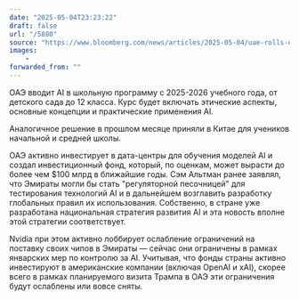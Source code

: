 ```yaml
---
date: "2025-05-04T23:23:22"
draft: false
url: "/5880"
source: "https://www.bloomberg.com/news/articles/2025-05-04/uae-rolls-out-ai-for-schoolkids-in-new-push-for-sector-forefront"
images:
    -
forwarded_from: ""
---
```


ОАЭ вводит AI в школьную программу с 2025-2026 учебного года, от детского сада до 12 класса. Курс будет включать этические аспекты, основные концепции и практические применения AI.

Аналогичное решение в прошлом месяце приняли в Китае для учеников начальной и средней школы.

ОАЭ активно инвестирует в дата-центры для обучения моделей AI и создал инвестиционный фонд, который, по оценкам, может вырасти до более чем $100 млрд в ближайшие годы. Сэм Альтман ранее заявлял, что Эмираты могли бы стать "регуляторной песочницей" для тестирования технологий AI и в дальнейшем возглавить разработку глобальных правил их использования. Собственно, в стране уже разработана национальная стратегия развития AI и эта новость вполне этой стратегии соответствует.

Nvidia при этом активно лоббирует ослабление ограничений на поставку своих чипов в Эмираты — сейчас они ограничены в рамках январских мер по контролю за AI. Учитывая, что фонды страны активно инвестируют в американские компании (включая OpenAI и xAI), скорее всего в рамках планируемого визита Трампа в ОАЭ эти ограничения будут ослаблены или вовсе сняты.
